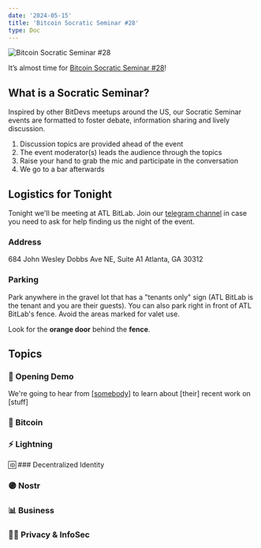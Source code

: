 ```yaml
---
date: '2024-05-15'
title: 'Bitcoin Socratic Seminar #28'
type: Doc
---
```


![Bitcoin Socratic Seminar #28](/bitcoin-socratic-seminar-28.jpg)

It’s almost time for <a href="https://www.meetup.com/atlantabitdevs/events/298228440/">Bitcoin Socratic Seminar #28</a>!

## What is a Socratic Seminar?

Inspired by other BitDevs meetups around the US, our Socratic Seminar events are formatted to foster debate, information sharing and lively discussion.

1. Discussion topics are provided ahead of the event
2. The event moderator(s) leads the audience through the topics
3. Raise your hand to grab the mic and participate in the conversation
4. We go to a bar afterwards

## Logistics for Tonight

Tonight we'll be meeting at ATL BitLab. Join our <a href="https://atlantabitdevs.org/telegram/" target="_blank">telegram channel</a> in case you need to ask for help finding us the night of the event.

### Address

684 John Wesley Dobbs Ave NE,
Suite A1
Atlanta, GA 30312

### Parking

Park anywhere in the gravel lot that has a "tenants only" sign (ATL BitLab is the tenant and you are their guests). You can also park right in front of ATL BitLab's fence. Avoid the areas marked for valet use.

Look for the **orange door** behind the **fence**.

## Topics

### 🤙 Opening Demo

We're going to hear from <a href="#">[somebody]</a> to learn about [their] recent work on [stuff]

### 🧡 Bitcoin

### ⚡️ Lightning

🆔 ### Decentralized Identity

### 🟣 Nostr

### 📊 Business

### 🕵️‍♂️ Privacy & InfoSec
